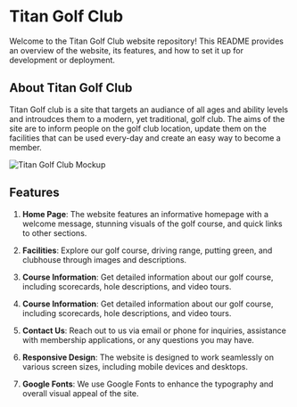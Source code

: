 # Titan Golf Club

Welcome to the Titan Golf Club website repository! This README provides an overview of the website, its features, and how to set it up for development or deployment.

## About Titan Golf Club

Titan Golf club is a site that targets an audiance of all ages and ability levels and introudces them to a modern, yet traditional, golf club. The aims of the site are to inform people on the golf club location, update them on the facilities that can be used every-day and create an easy way to become a member.

![Titan Golf Club Mockup](image_url)

## Features

1. **Home Page**: The website features an informative homepage with a welcome message, stunning visuals of the golf course, and quick links to other sections.

2. **Facilities**: Explore our golf course, driving range, putting green, and clubhouse through images and descriptions.

3. **Course Information**: Get detailed information about our golf course, including scorecards, hole descriptions, and video tours.

4. **Course Information**: Get detailed information about our golf course, including scorecards, hole descriptions, and video tours.

5. **Contact Us**: Reach out to us via email or phone for inquiries, assistance with membership applications, or any questions you may have.

6. **Responsive Design**: The website is designed to work seamlessly on various screen sizes, including mobile devices and desktops.

7. **Google Fonts**: We use Google Fonts to enhance the typography and overall visual appeal of the site.
